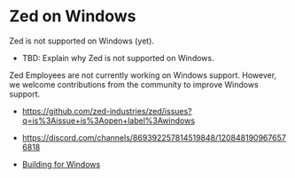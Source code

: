 # Zed on Windows

Zed is not supported on Windows (yet).

- TBD: Explain why Zed is not supported on Windows.

Zed Employees are not currently working on Windows support.
However, we welcome contributions from the community to improve Windows support.

- https://github.com/zed-industries/zed/issues?q=is%3Aissue+is%3Aopen+label%3Awindows
- https://discord.com/channels/869392257814519848/1208481909676576818

- [Building for Windows](/docs/development/windows)
